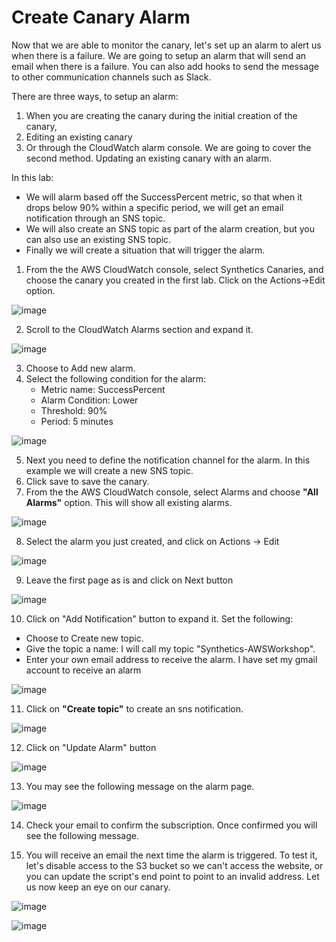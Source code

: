 # Create Canary Alarm

Now that we are able to monitor the canary, let's set up an alarm to alert us when there is a failure. We are going to setup an alarm that will send an email when there is a failure. You can also add hooks to send the message to other communication channels such as Slack.

There are three ways, to setup an alarm:
1. When you are creating the canary during the initial creation of the canary,
2. Editing an existing canary
3. Or through the CloudWatch alarm console. We are going to cover the second method. Updating an existing canary with an alarm.

In this lab:
  - We will alarm based off the SuccessPercent metric, so that when it drops below 90% within a specific period, we will get an email notification through an SNS topic.
  - We will also create an SNS topic as part of the alarm creation, but you can also use an existing SNS topic.
  - Finally we will create a situation that will trigger the alarm.

1. From the the AWS CloudWatch console, select Synthetics Canaries, and choose the canary you created in the first lab. Click on the Actions->Edit option.

  ![image](https://user-images.githubusercontent.com/59352356/214961598-d2eada15-df8c-42b7-a9bd-2d475715e8b4.png)

2. Scroll to the CloudWatch Alarms section and expand it.

  ![image](https://user-images.githubusercontent.com/59352356/214961960-2c5862cf-d5a2-444a-b4eb-32502a6f255c.png)

3. Choose to Add new alarm.
4. Select the following condition for the alarm:
    - Metric name: SuccessPercent
    - Alarm Condition: Lower
    - Threshold: 90%
    - Period: 5 minutes
  
  ![image](https://user-images.githubusercontent.com/59352356/214962240-0f3c6aa8-83fb-4d31-959f-f43818617b99.png)

5. Next you need to define the notification channel for the alarm. In this example we will create a new SNS topic.
6. Click save to save the canary.
7. From the the AWS CloudWatch console, select Alarms and choose **"All Alarms"** option. This will show all existing alarms.
  
  ![image](https://user-images.githubusercontent.com/59352356/214963378-da615046-1271-4ccc-9a83-72cbd55cdea0.png)
  
8. Select the alarm you just created, and click on Actions -> Edit
  
  ![image](https://user-images.githubusercontent.com/59352356/214963565-5cfc9797-29eb-4417-a3c8-af8bb2da930e.png)
  
9. Leave the first page as is and click on Next button
  
  ![image](https://user-images.githubusercontent.com/59352356/214963723-0f177151-4e3b-4114-a3a2-7a40caae1d3e.png)
  
10. Click on "Add Notification" button to expand it. Set the following:
  - Choose to Create new topic.
  - Give the topic a name: I will call my topic "Synthetics-AWSWorkshop".
  - Enter your own email address to receive the alarm. I have set my gmail account to receive an alarm
  
  ![image](https://user-images.githubusercontent.com/59352356/214964555-3bde4d4c-5251-49dd-9075-413641f9f93d.png)
  
11. Click on **"Create topic"** to create an sns notification.
  
  ![image](https://user-images.githubusercontent.com/59352356/214965094-856cfb93-4b08-4864-b67a-e8ce133ae57e.png)
  
12. Click on "Update Alarm" button
  
  ![image](https://user-images.githubusercontent.com/59352356/214964701-552da4a2-5b2a-4eed-8fcc-bb0c696d0a5a.png)
  
13. You may see the following message on the alarm page.
  
  ![image](https://user-images.githubusercontent.com/59352356/214965344-0b99c25b-d520-4406-84f5-1c65b2cacb95.png)
  
14. Check your email to confirm the subscription. Once confirmed you will see the following message.

15. You will receive an email the next time the alarm is triggered. To test it, let's disable access to the S3 bucket so we can't access the website, or you can update the script's end point to point to an invalid address. Let us now keep an eye on our canary.

   ![image](https://user-images.githubusercontent.com/59352356/213904946-6b86f67b-c7b0-4a0d-9faa-2970bdc6e7e6.png)
   
   
   ![image](https://user-images.githubusercontent.com/59352356/213904966-49a7177c-9d7f-469e-9d98-d4e8ac1b24b4.png)
   
  




